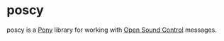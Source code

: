 # poscy

poscy is a [Pony](https://ponylang.io) library for working with [Open Sound Control](http://opensoundcontrol.org/introduction-osc) messages.
